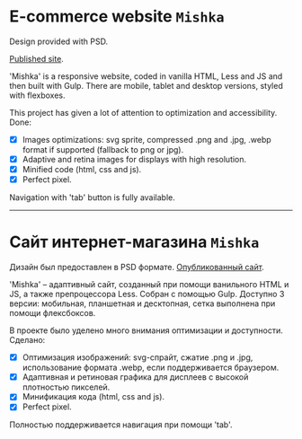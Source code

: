 # E-commerce website `Mishka`

Design provided with PSD.

[Published site](https://artcherenkov-portfolio.github.io/mishka/).

'Mishka' is a responsive website, coded in vanilla HTML, Less and JS and then built with Gulp. There are mobile, tablet and desktop versions, styled with flexboxes.

This project has given a lot of attention to optimization and accessibility. Done:
- [x] Images optimizations: svg sprite, compressed .png and .jpg, .webp format if supported (fallback to png or jpg).
- [x] Adaptive and retina images for displays with high resolution.
- [x] Minified code (html, css and js).
- [x] Perfect pixel.

Navigation with 'tab' button is fully available.

----

# Сайт интернет-магазина `Mishka`

Дизайн был предоставлен в PSD формате.
[Опубликованный сайт](https://artcherenkov-portfolio.github.io/mishka/).

'Mishka' – адаптивный сайт, созданный при помощи ванильного HTML и JS, а также препроцессора Less. Собран с помощью Gulp. Доступно 3 версии: мобильная, планшетная и десктопная, сетка выполнена при помощи флексбоксов.

В проекте было уделено много внимания оптимизации и доступности. Сделано: 

- [x] Оптимизация изображений: svg-спрайт, сжатие .png и .jpg, использование формата .webp, если поддерживается браузером.
- [x] Адаптивная и ретиновая графика для дисплеев с высокой плотностью пикселей.
- [x] Минификация кода (html, css and js).
- [x] Perfect pixel.

Полностью поддерживается навигация при помощи 'tab'.

